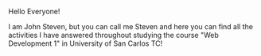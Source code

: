 Hello Everyone!

I am John Steven, but you can call me Steven and here you can find all the activities
I have answered throughout studying the course "Web Development 1" in University of San Carlos TC!
